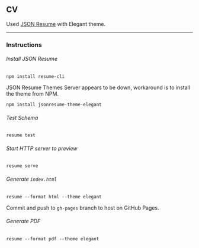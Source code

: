 ## CV

Used [JSON Resume](https://jsonresume.org) with Elegant theme.

---

### Instructions

###### Install JSON Resume

`npm install resume-cli`

JSON Resume Themes Server appears to be down, workaround is to install the theme from NPM.

`npm install jsonresume-theme-elegant`

###### Test Schema

`resume test`

###### Start HTTP server to preview

`resume serve`

###### Generate `index.html`

`resume --format html --theme elegant`

Commit and push to `gh-pages` branch to host on GitHub Pages.

###### Generate PDF

`resume --format pdf --theme elegant`
